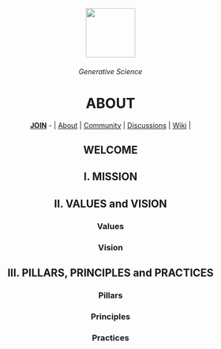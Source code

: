 <div align="center">
  <img height="100" src="https://images.unsplash.com/photo-1507413245164-6160d8298b31?ixlib=rb-4.0.3&ixid=MnwxMjA3fDB8MHxwaG90by1wYWdlfHx8fGVufDB8fHx8&auto=format&fit=crop&w=1740&q=80"/>
  <h6>Generative Science</h6>
  <h1>ABOUT</h1>
  <p></p>
  <a href="https://github.com/generative/.github/blob/main/JOIN.md"><b>JOIN</b></a> - | <a href="https://github.com/orgs/generative/.github">About</a> | <a href="https://github.com/generative/community">Community</a> | <a href="https://github.com/orgs/generative/discussions">Discussions</a> | <a href="https://github.com/generative/community/wiki">Wiki</a>  | 
  
<h2>WELCOME</h2>

<h2>I. MISSION</h2>

<h2>II. VALUES and VISION</h2>

  <h3>Values</h3>
  <h3>Vision</h3>

<h2>III. PILLARS, PRINCIPLES and PRACTICES</h2>
  <h3>Pillars</h3>
  <h3>Principles</h3>  
  <h3>Practices</h3>
  
</div>
